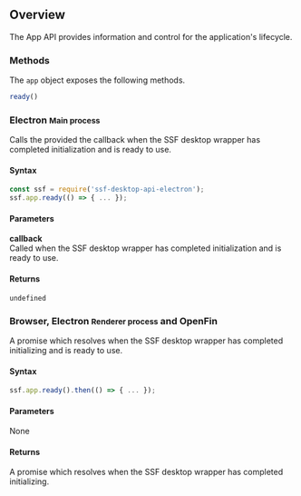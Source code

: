 ## Overview
The App API provides information and control for the application's lifecycle.

### Methods
The `app` object exposes the following methods.</p>

```javascript
ready()
```

### Electron <small>Main process</small>
Calls the provided the callback when the SSF desktop wrapper has completed initialization and is ready to use.

#### Syntax

```javascript
const ssf = require('ssf-desktop-api-electron');
ssf.app.ready(() => { ... });
```

#### Parameters
**callback**  
Called when the SSF desktop wrapper has completed initialization and is ready to use.

#### Returns
`undefined`

### Browser, Electron <small>Renderer process</small> and OpenFin
A promise which resolves when the SSF desktop wrapper has completed initializing and is ready to use.

#### Syntax
```javascript
ssf.app.ready().then(() => { ... });
```

#### Parameters
None

#### Returns
A promise which resolves when the SSF desktop wrapper has completed initializing.
